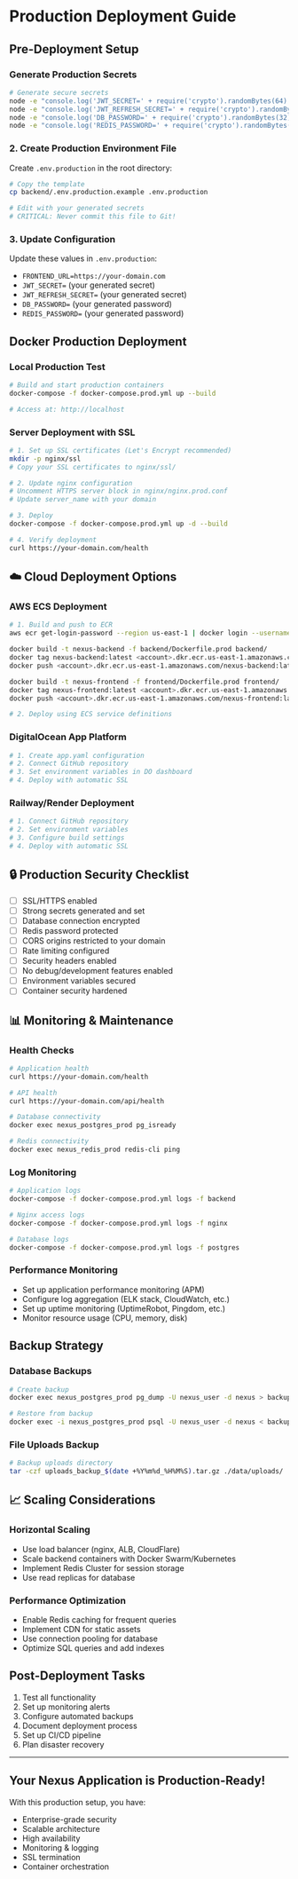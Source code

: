 # Production Deployment Guide

## Pre-Deployment Setup

### Generate Production Secrets
```bash
# Generate secure secrets
node -e "console.log('JWT_SECRET=' + require('crypto').randomBytes(64).toString('hex'))"
node -e "console.log('JWT_REFRESH_SECRET=' + require('crypto').randomBytes(64).toString('hex'))"
node -e "console.log('DB_PASSWORD=' + require('crypto').randomBytes(32).toString('base64').replace(/[^a-zA-Z0-9]/g, '').substring(0, 20))"
node -e "console.log('REDIS_PASSWORD=' + require('crypto').randomBytes(32).toString('base64').replace(/[^a-zA-Z0-9]/g, '').substring(0, 20))"
```

### 2. Create Production Environment File
Create `.env.production` in the root directory:

```bash
# Copy the template
cp backend/.env.production.example .env.production

# Edit with your generated secrets
# CRITICAL: Never commit this file to Git!
```

### 3. Update Configuration
Update these values in `.env.production`:
- `FRONTEND_URL=https://your-domain.com`
- `JWT_SECRET=` (your generated secret)
- `JWT_REFRESH_SECRET=` (your generated secret)  
- `DB_PASSWORD=` (your generated password)
- `REDIS_PASSWORD=` (your generated password)

## Docker Production Deployment

### Local Production Test
```bash
# Build and start production containers
docker-compose -f docker-compose.prod.yml up --build

# Access at: http://localhost
```

### Server Deployment with SSL
```bash
# 1. Set up SSL certificates (Let's Encrypt recommended)
mkdir -p nginx/ssl
# Copy your SSL certificates to nginx/ssl/

# 2. Update nginx configuration
# Uncomment HTTPS server block in nginx/nginx.prod.conf
# Update server_name with your domain

# 3. Deploy
docker-compose -f docker-compose.prod.yml up -d --build

# 4. Verify deployment
curl https://your-domain.com/health
```

## ☁️ Cloud Deployment Options

### AWS ECS Deployment
```bash
# 1. Build and push to ECR
aws ecr get-login-password --region us-east-1 | docker login --username AWS --password-stdin <account>.dkr.ecr.us-east-1.amazonaws.com

docker build -t nexus-backend -f backend/Dockerfile.prod backend/
docker tag nexus-backend:latest <account>.dkr.ecr.us-east-1.amazonaws.com/nexus-backend:latest
docker push <account>.dkr.ecr.us-east-1.amazonaws.com/nexus-backend:latest

docker build -t nexus-frontend -f frontend/Dockerfile.prod frontend/
docker tag nexus-frontend:latest <account>.dkr.ecr.us-east-1.amazonaws.com/nexus-frontend:latest
docker push <account>.dkr.ecr.us-east-1.amazonaws.com/nexus-frontend:latest

# 2. Deploy using ECS service definitions
```

### DigitalOcean App Platform
```bash
# 1. Create app.yaml configuration
# 2. Connect GitHub repository
# 3. Set environment variables in DO dashboard
# 4. Deploy with automatic SSL
```

### Railway/Render Deployment
```bash
# 1. Connect GitHub repository
# 2. Set environment variables
# 3. Configure build settings
# 4. Deploy with automatic SSL
```

## 🔒 Production Security Checklist

- [ ] SSL/HTTPS enabled
- [ ] Strong secrets generated and set
- [ ] Database connection encrypted
- [ ] Redis password protected 
- [ ] CORS origins restricted to your domain
- [ ] Rate limiting configured
- [ ] Security headers enabled
- [ ] No debug/development features enabled
- [ ] Environment variables secured
- [ ] Container security hardened

## 📊 Monitoring & Maintenance

### Health Checks
```bash
# Application health
curl https://your-domain.com/health

# API health
curl https://your-domain.com/api/health

# Database connectivity
docker exec nexus_postgres_prod pg_isready

# Redis connectivity  
docker exec nexus_redis_prod redis-cli ping
```

### Log Monitoring
```bash
# Application logs
docker-compose -f docker-compose.prod.yml logs -f backend

# Nginx access logs
docker-compose -f docker-compose.prod.yml logs -f nginx

# Database logs
docker-compose -f docker-compose.prod.yml logs -f postgres
```

### Performance Monitoring
- Set up application performance monitoring (APM)
- Configure log aggregation (ELK stack, CloudWatch, etc.)
- Set up uptime monitoring (UptimeRobot, Pingdom, etc.)
- Monitor resource usage (CPU, memory, disk)

## Backup Strategy

### Database Backups
```bash
# Create backup
docker exec nexus_postgres_prod pg_dump -U nexus_user -d nexus > backup_$(date +%Y%m%d_%H%M%S).sql

# Restore from backup
docker exec -i nexus_postgres_prod psql -U nexus_user -d nexus < backup_file.sql
```

### File Uploads Backup
```bash
# Backup uploads directory
tar -czf uploads_backup_$(date +%Y%m%d_%H%M%S).tar.gz ./data/uploads/
```

## 📈 Scaling Considerations

### Horizontal Scaling
- Use load balancer (nginx, ALB, CloudFlare)
- Scale backend containers with Docker Swarm/Kubernetes
- Implement Redis Cluster for session storage
- Use read replicas for database

### Performance Optimization
- Enable Redis caching for frequent queries
- Implement CDN for static assets
- Use connection pooling for database
- Optimize SQL queries and add indexes

## Post-Deployment Tasks

1. Test all functionality
2. Set up monitoring alerts 
3. Configure automated backups
4. Document deployment process
5. Set up CI/CD pipeline
6. Plan disaster recovery

---

## Your Nexus Application is Production-Ready!

With this production setup, you have:
- Enterprise-grade security
- Scalable architecture 
- High availability
- Monitoring & logging
- SSL termination
- Container orchestration